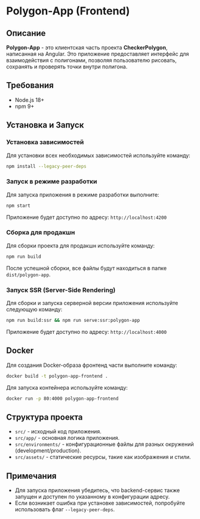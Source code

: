 # Polygon-App (Frontend)

## Описание

**Polygon-App** - это клиентская часть проекта **CheckerPolygon**, написанная на Angular. Это приложение предоставляет интерфейс для взаимодействия с полигонами, позволяя пользователю рисовать, сохранять и проверять точки внутри полигона.

## Требования

- Node.js 18+
- npm 9+

## Установка и Запуск

### Установка зависимостей

Для установки всех необходимых зависимостей используйте команду:

```bash
npm install --legacy-peer-deps
```

### Запуск в режиме разработки

Для запуска приложения в режиме разработки выполните:

```bash
npm start
```

Приложение будет доступно по адресу: `http://localhost:4200`

### Сборка для продакшн

Для сборки проекта для продакшн используйте команду:

```bash
npm run build
```

После успешной сборки, все файлы будут находиться в папке `dist/polygon-app`.

### Запуск SSR (Server-Side Rendering)

Для сборки и запуска серверной версии приложения используйте следующую команду:

```bash
npm run build:ssr && npm run serve:ssr:polygon-app
```

Приложение будет доступно по адресу: `http://localhost:4000`

## Docker

Для создания Docker-образа фронтенд части выполните команду:

```bash
docker build -t polygon-app-frontend .
```

Для запуска контейнера используйте команду:

```bash
docker run -p 80:4000 polygon-app-frontend
```

## Структура проекта

- `src/` - исходный код приложения.
- `src/app/` - основная логика приложения.
- `src/environments/` - конфигурационные файлы для разных окружений (development/production).
- `src/assets/` - статические ресурсы, такие как изображения и стили.

## Примечания

- Для запуска приложения убедитесь, что backend-сервис также запущен и доступен по указанному в конфигурации адресу.
- Если возникает ошибка при установке зависимостей, попробуйте использовать флаг `--legacy-peer-deps`.

